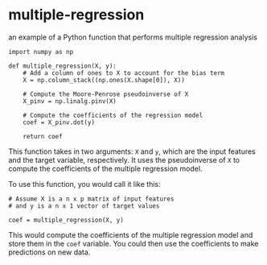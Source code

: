 # multiple-regression
an example of a Python function that performs multiple regression analysis

```
import numpy as np

def multiple_regression(X, y):
    # Add a column of ones to X to account for the bias term
    X = np.column_stack((np.ones(X.shape[0]), X))

    # Compute the Moore-Penrose pseudoinverse of X
    X_pinv = np.linalg.pinv(X)

    # Compute the coefficients of the regression model
    coef = X_pinv.dot(y)

    return coef
```

This function takes in two arguments: `X` and `y`, which are the input features and the target variable, respectively. It uses the pseudoinverse of `X` to compute the coefficients of the multiple regression model.

To use this function, you would call it like this:
```
# Assume X is a n x p matrix of input features
# and y is a n x 1 vector of target values

coef = multiple_regression(X, y)
```

This would compute the coefficients of the multiple regression model and store them in the `coef` variable. You could then use the coefficients to make predictions on new data.
